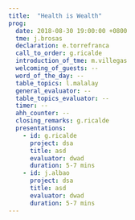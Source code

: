 ```yaml
---
title:  "Health is Wealth"
prog:
  date: 2018-08-30 19:00:00 +0800
  tme: j.brosas
  declaration: e.torrefranca
  call_to_order: g.ricalde
  introduction_of_tme: m.villegas
  welcoming_of_guests: --
  word_of_the_day: --
  table_topics: l.malalay
  general_evaluator: --
  table_topics_evaluator: --
  timer: --
  ahh_counter: --
  closing_remarks: g.ricalde
  presentations:
    - id: g.ricalde
      project: dsa
      title: asd
      evaluator: dwad
      duration: 5-7 mins
    - id: j.albao
      project: dsa
      title: asd
      evaluator: dwad
      duration: 5-7 mins
---
```

